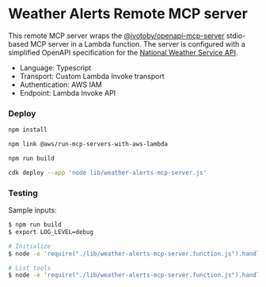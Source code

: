 # Weather Alerts Remote MCP server

This remote MCP server wraps the [@ivotoby/openapi-mcp-server](https://www.npmjs.com/package/@ivotoby/openapi-mcp-server)
stdio-based MCP server in a Lambda function. The server is configured with a simplified OpenAPI specification for the
[National Weather Service API](https://www.weather.gov/documentation/services-web-api).

- Language: Typescript
- Transport: Custom Lambda Invoke transport
- Authentication: AWS IAM
- Endpoint: Lambda Invoke API

### Deploy

```bash
npm install

npm link @aws/run-mcp-servers-with-aws-lambda

npm run build

cdk deploy --app 'node lib/weather-alerts-mcp-server.js'
```

### Testing

Sample inputs:

```bash
$ npm run build
$ export LOG_LEVEL=debug

# Initialize
$ node -e 'require("./lib/weather-alerts-mcp-server.function.js").handler({"method":"initialize","params":{"protocolVersion":"2024-11-05","capabilities":{"roots":{"listChanged":true}},"clientInfo":{"name":"mcp","version":"0.1.0"}},"jsonrpc":"2.0","id":0}, "")'

# List tools
$ node -e 'require("./lib/weather-alerts-mcp-server.function.js").handler({"method":"tools/list","params":{"clientInfo":{"name":"mcp","version":"0.1.0"}},"jsonrpc":"2.0","id":0}, "")'
```
